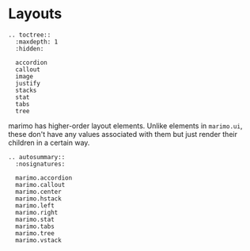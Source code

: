 # Layouts

```{eval-rst}
.. toctree::
  :maxdepth: 1
  :hidden:

  accordion
  callout
  image
  justify
  stacks
  stat
  tabs
  tree
```

marimo has higher-order layout elements. Unlike elements in `marimo.ui`, these
don't have any values associated with them but just render their children in a
certain way.

```{eval-rst}
.. autosummary::
  :nosignatures:

  marimo.accordion
  marimo.callout
  marimo.center
  marimo.hstack
  marimo.left
  marimo.right
  marimo.stat
  marimo.tabs
  marimo.tree
  marimo.vstack
```
